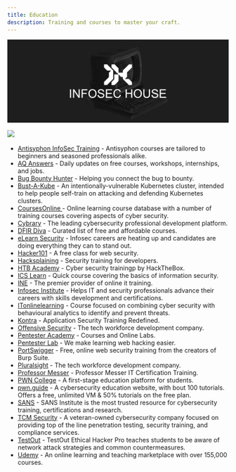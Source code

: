 ```yaml
---
title: Education
description: Training and courses to master your craft.
---
```


![](/assets/headers/header-logo.png)

![](https://img.shields.io/badge/Tools%20%26%20Resources%20Available-28-757575?style=for-the-badge)


* [Antisyphon InfoSec Training](https://www.antisyphontraining.com/course-catalog/) - Antisyphon courses are tailored to beginners and seasoned professionals alike. 
* [AQ Answers](https://answersq.com/) - Daily updates on free courses, workshops, internships, and jobs. 
* [Bug Bounty Hunter](https://www.bugbountyhunter.com/) - Helping you connect the bug to bounty. 
* [Bust-A-Kube](https://www.bustakube.com/) - An intentionally-vulnerable Kubernetes cluster, intended to help people self-train on attacking and defending Kubernetes clusters.
* [CoursesOnline ](https://www.coursesonline.co.uk/courses/cyber-security/) - Online learning course database with a number of training courses covering aspects of cyber security.
* [Cybrary](https://www.cybrary.it/) - The leading cybersecurity professional development platform.
* [DFIR Diva](https://training.dfirdiva.com/) - Curated list of free and affordable courses. 
* [eLearn Security](https://elearnsecurity.com/) - Infosec careers are heating up and candidates are doing everything they can to stand out. 
* [Hacker101](https://www.hacker101.com/) - A free class for web security.
* [Hacksplaining](https://www.hacksplaining.com/) - Security training for developers.
* [HTB Academy](https://academy.hackthebox.eu/) - Cyber security trainingp by HackTheBox.
* [ICS Learn](https://www.icslearn.co.uk/courses/it/bcs/bcs-foundation-certificate-in-information-security-management-principles/) - Quick course covering the basics of information security.
* [INE](https://ine.com/pages/cybersecurity) - The premier provider of online it training. 
* [Infosec Institute](https://www.infosecinstitute.com/) - Helps IT and security professionals advance their careers with skills development and certifications.
* [ITonlinelearning](https://www.itonlinelearning.com/course/comptia-cybersecurity-analyst-cysa/) - Course focused on combining cyber security with behavioural analytics to identify and prevent threats. 
* [Kontra](https://application.security/) - Application Security Training Redefined. 
* [Offensive Security](https://www.offsec.com/) - The tech workforce development company. 
* [Pentester Academy](https://www.pentesteracademy.com/) - Courses and Online Labs. 
* [Pentester Lab](https://www.pentesterlab.com/) - We make learning web hacking easier. 
* [PortSwigger](https://portswigger.net/web-security) - Free, online web security training from the creators of Burp Suite. 
* [Pluralsight](https://www.pluralsight.com/) - The tech workforce development company. 
* [Professor Messer](https://www.professormesser.com/) - Professor Messer IT Certification Training. 
* [PWN College](https://pwn.college/) - A first-stage education platform for students. 
* [pwn.guide](https://pwn.guide/) - A cybersecurity education website, with bout 100 tutorials. Offers a free, unlimited VM & 50% tutorials on the free plan.
* [SANS](https://www.sans.org/cyber-security-courses/?&focus-area=penetration-testing-ethical-hacking&training-format=) - SANS Institute is the most trusted resource for cybersecurity training, certifications and research. 
* [TCM Security](https://academy.tcm-sec.com/) - A veteran-owned cybersecurity company focused on providing top of the line penetration testing, security training, and compliance services. 
* [TestOut](https://w3.testout.com/courses/ethical-hacker-pro) - TestOut Ethical Hacker Pro teaches students to be aware of network attack strategies and common countermeasures. 
* [Udemy](https://www.udemy.com/courses/search/?q=penetration+testing&src=sac&kw=pen) - An online learning and teaching marketplace with over 155,000 courses.
